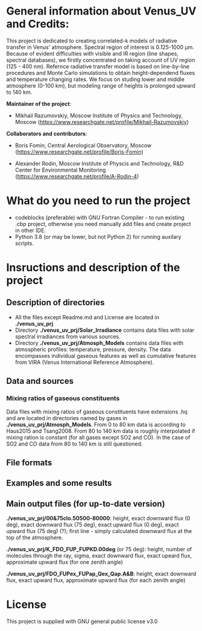 # General information about Venus_UV and Credits:
This project is dedicated to creating correlated-k models of radiative transfer in Venus' atmosphere. Spectral region of interest is
0.125-1000 μm. Because of evident difficulties with visible and IR region (line shapes, spectral databases), we firstly concentrated on taking account of UV region (125 - 400 nm). Refernce radiative transfer model is based on line-by-line procedures and Monte Carlo simulations to obtain height-dependend fluxes and temperature changing rates. We focus on studing lower and middle atmosphere (0-100 km), but modeling range of heights is prolonged upward to 140 km.

**Maintainer of the project**: 

- Mikhail Razumovskiy, Moscow Institute of Physics and Technology, Moscow
(https://www.researchgate.net/profile/Mikhail-Razumovskiy)

**Collaborators and contributors**:

- Boris Fomin, Central Aerological Observatory, Moscow
(https://www.researchgate.net/profile/Boris-Fomin)


- Alexander Rodin, Moscow Institute of Physcis and Technology, R&D Center for Environmental Monitoring
(https://www.researchgate.net/profile/A-Rodin-4)


# What do you need to run the project
 
- codeblocks (preferable) with GNU Fortran Compiler - to run existing .cbp project, otherwise you need manually add files and create project in other IDE.
- Python 3.8 (or may be lower, but not Python 2) for running auxilary scripts.

# Insructions and description of the project

## Description of directories

-  All the files except Readme.md and License are located in **./venus_uv_prj**
-  Directory **./venus_uv_prj/Solar_Irradiance** contains data files with solar spectral irradiances from various sources.
-  Directory **./venus_uv_prj/Atmosph_Models** contains data files with atmospheric profiles: temperature, pressure, density. The data encompasses individual gaseous features as well as cumulative features from VIRA (Venus International Reference Atmosphere).

## Data and sources

### Mixing ratios of gaseous constituents

Data files with mixing ratios of gaseous constituents have extensions .hq and are located in directories named by gases in **./venus_uv_prj/Atmosph_Models**. From 0 to 80 km data is according to Haus2015 and Tsang2008. From 80 to 140 km data is roughly interpolated if mixing ration is constant (for all gases except SO2 and CO). In the case of SO2 and CO data from 80 to 140 km is still questioned.

## File formats

## Examples and some results

## Main output files (for up-to-date version)
**./venus_uv_prj/00&75clo.50500-80000**: height, exact downward flux (0 deg), exact downward flux (75 deg), exact upward flux (0 deg), exact upward flux (75 deg) (?); first line - simply calculated downward flux at the top of the atmosphere.

**./venus_uv_prj/K_FDO_FUP_FUPKD.00deg** (or 75 deg): height, number of molecules through the ray, sigma, exact downward flux, exact upeard flux, approximate upward flux (for one zenith angle)

**./venus_uv_prj/FDO_FUPex_FUPap_Qex_Qap.A&B**: height, exact downward flux, exact upward flux, approximate upward flux (for each zenith angle)

# License

This project is supplied with GNU general public license v3.0
